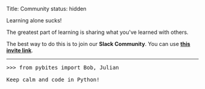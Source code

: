 Title: Community
status: hidden

<p>Learning alone sucks!</p>

<p>The greatest part of learning is sharing what you've learned with others.</p>

<p>The best way to do this is to join our <strong>Slack Community</strong>. You can use <strong><a href="https://pybites.slack.com/join/shared_invite/enQtNDAxODc0MjEyODM2LTNiZjljNTI2NGJiNWI0MTRkNjY4YzQ1ZWU4MmQzNWQyN2Q4ZTQzMTk0NzkyZTRmMThlNmQzYTk5Y2Y5ZDM4NDU" target="_blank">this invite link</a></strong>.</p>


<hr>

<pre>
>>> from pybites import Bob, Julian  

Keep calm and code in Python!
</pre>
